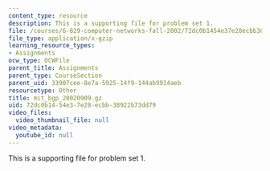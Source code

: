 ```yaml
---
content_type: resource
description: This is a supporting file for problem set 1.
file: /courses/6-829-computer-networks-fall-2002/72dc0b1454e37e28ecbb38922b73dd79_mit_bgp_20020909.gz
file_type: application/x-gzip
learning_resource_types:
- Assignments
ocw_type: OCWFile
parent_title: Assignments
parent_type: CourseSection
parent_uid: 33907cee-8e7a-5925-14f9-144ab9914aeb
resourcetype: Other
title: mit_bgp_20020909.gz
uid: 72dc0b14-54e3-7e28-ecbb-38922b73dd79
video_files:
  video_thumbnail_file: null
video_metadata:
  youtube_id: null
---
```

This is a supporting file for problem set 1.